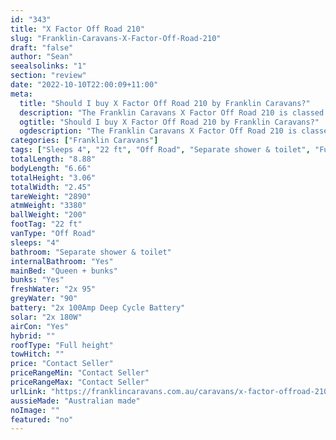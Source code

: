 ```yaml
---
id: "343"
title: "X Factor Off Road 210"
slug: "Franklin-Caravans-X-Factor-Off-Road-210"
draft: "false"
author: "Sean"
seealsolinks: "1"
section: "review"
date: "2022-10-10T22:00:09+11:00"
meta:
  title: "Should I buy X Factor Off Road 210 by Franklin Caravans?"
  description: "The Franklin Caravans X Factor Off Road 210 is classed as Off Road, and sleeps 4 people. It is Australian made and comes in at 22 ft. It generally has Separate shower & toilet."
  ogtitle: "Should I buy X Factor Off Road 210 by Franklin Caravans?"
  ogdescription: "The Franklin Caravans X Factor Off Road 210 is classed as Off Road, and sleeps 4 people. It is Australian made and comes in at 22 ft. It generally has Separate shower & toilet."
categories: ["Franklin Caravans"]
tags: ["Sleeps 4", "22 ft", "Off Road", "Separate shower & toilet", "Full height", "Price Unknown"]
totalLength: "8.88"
bodyLength: "6.66"
totalHeight: "3.06"
totalWidth: "2.45"
tareWeight: "2890"
atmWeight: "3380"
ballWeight: "200"
footTag: "22 ft"
vanType: "Off Road"
sleeps: "4"
bathroom: "Separate shower & toilet"
internalBathroom: "Yes"
mainBed: "Queen + bunks"
bunks: "Yes"
freshWater: "2x 95"
greyWater: "90"
battery: "2x 100Amp Deep Cycle Battery"
solar: "2x 180W"
airCon: "Yes"
hybrid: ""
roofType: "Full height"
towHitch: ""
price: "Contact Seller"
priceRangeMin: "Contact Seller"
priceRangeMax: "Contact Seller"
urlLink: "https://franklincaravans.com.au/caravans/x-factor-offroad-210/"
aussieMade: "Australian made"
noImage: ""
featured: "no"
---
```

